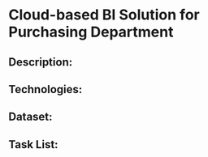 # Cloud-based BI Solution for Purchasing Department
## Description:

## Technologies:

## Dataset:

## Task List:
